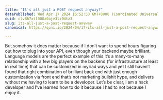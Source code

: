 ```yaml
---
title: "It’s all just a POST request anyway?"
datePublished: Wed Apr 17 2024 16:52:50 GMT+0000 (Coordinated Universal Time)
cuid: clv8h7xtl000a0ajv3lz94tz3
slug: its-all-just-a-post-request-anyway
canonical: https://quni.io/2024/04/17/its-all-just-a-post-request-anyway/

---
```


But somehow it does matter because if I don’t want to spend hours figuring out how to plug into your API, even though your backend maybe brilliant. Language models are the perfect example of this it’s a many-to-many relationship with a few big players on the backend (for infrastructure at least in real time) that can be customized in myriad ways and yet I still haven’t found that right combination of brilliant back end with just enough customization via front end that’s not marketing bullshit hype, and delivers without me having to learn to be a developer. Let’s be clear, I am a hack developer and I’ve learned how to do it because I had to not because I enjoy it.